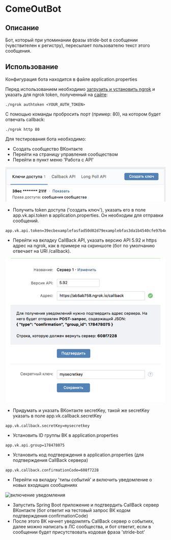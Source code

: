 # ComeOutBot
## Описание
Бот, который при упоминании фразы stride-bot в сообщении (чувствителен к регистру), пересылает пользователю текст этого сообщения.
## Использование
Конфигурация бота находится в файле application.properties 

Перед использованием необходимо [загрузить и установить ngrok](https://ngrok.com/download) и указать для ngrok token, полученный на [сайте](https://dashboard.ngrok.com/get-started):
```
./ngrok authtoken <YOUR_AUTH_TOKEN>
```
С помощью команды пробросить порт (пример: 80), на котором будет отвечать callback:
```
./ngrok http 80
```
Для тестирования бота необходимо:
- Создать сообщество ВКонтакте
- Перейти на страницу управления сообществом
- Перейти в пункт меню 'Работа с API'

![получение token](readme/token.png)

- Получить token доступа ('создать ключ'), указать его в поле app.vk.api.token в application.properties. Он необходим для отправки сообщений.
```
app.vk.api.token=39ecbexamplefasfad50d02d79examplebfas3da1b4540cfe97b4example09af7091a172d211f
```
- Перейти на вкладку CallBack API, указать версию API 5.92 и https адрес на ngrok, как в примере на скриншоте (бот по умолчанию отвечает на URI /callback).

![добавление сервера в callback api](readme/callback.png)

- Придумать и указать ВКонтакте secretKey, такой же secretKey указать в поле app.vk.callback.secretKey
```
app.vk.callback.secretKey=mysecretkey
```
- Установить ID группы ВК в application.properties
```
app.vk.api.group=178478075
```
- Установить код подтверждения в application.properties (для подтверждения CallBack сервера)
```
app.vk.callback.confirmationCode=608f7228
```
- Перейти на вкладку 'типы событий' и включить уведомление о новых входящих сообщениях 

![включение уведомления](readme/event_type)

- Запустить Spring Boot приложение и подтвердить CallBack сервер ВКонтакте (бот ответит на тестовый запрос ВК кодом подтверждения confirmationCode)
- После этого ВК  начнет уведомлять CallBack сервер о событиях, далее можно написать в ЛС сообщества, и бот ответит, если в сообщении будет присутствовать кодовая фраза 'stride-bot'